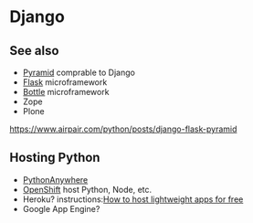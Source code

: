 # Django


## See also

* [Pyramid](https://trypyramid.com/) comprable to Django
* [Flask](http://flask.pocoo.org/) microframework
* [Bottle](https://bottlepy.org/docs/dev/) microframework
* Zope
* Plone

https://www.airpair.com/python/posts/django-flask-pyramid

## Hosting Python

* [PythonAnywhere](https://www.pythonanywhere.com/)
* [OpenShift](https://hub.openshift.com/quickstarts/languages/python) host Python, Node, etc.
* Heroku? instructions:[How to host lightweight apps for free
](https://medium.freecodecamp.org/how-to-host-lightweight-apps-for-free-a29773e5f39e)
* Google App Engine?
